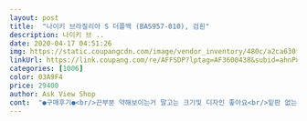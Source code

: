 ```yaml
---
layout: post 
title:  "나이키 브라질리아 S 더플백 (BA5957-010), 검흰" 
description: 나이키 브 ..
date: 2020-04-17 04:51:26 
img: https://static.coupangcdn.com/image/vendor_inventory/480c/a2ca630f22ac532a7b4939b607f25906c7a8cdabfb307174b435eb845b53.jpg 
linkUrl: https://link.coupang.com/re/AFFSDP?lptag=AF3600438&subid=ahnPublicAsk&pageKey=1255539251&itemId=2255887719&vendorItemId=5393969995&traceid=V0-113-201bf6944796a726 
categories: [1006] 
color: 03A9F4 
price: 29400 
author: Ask View Shop 
cont:  "●구매후기●<br/>끈부분 약해보이는거 말고는 크기및 디자인 좋아요<br/>밑판 없는 건 알고 샀기 때문에 큰 불만은 없었고 하자없는 상품이 왔습니다.<br/><br/>손잡이 부분에 찍찍이가 있다면 더 좋았을 것 같습니다.<br/><br/>어깨 끈이나 손잡이 부분 찍찍이가 없기 때문에 무거운 것을 넣고 오래 들었을 때는 조금 힘들다는 느낌을 받았으나<br/>옷이라든지 신발이 양껏 들어간다는 점에서 정말 편리했고, 여행 다니면서 늘 옆에 끼고 다녔습니다.<br/><br/>헬스장 갈 때 갖고 다니는데 용적도 넓어서 많이 들어가고 편해요.<br/> 가격도 저렴하고 대만족입니다.<br/><br/>" 
---
```

